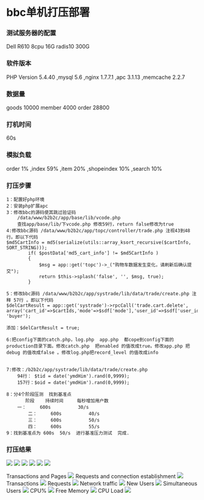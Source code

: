 # bbc单机打压部署

### 测试服务器的配置
Dell R610 8cpu 16G radis10 300G

### 软件版本
PHP Version 5.4.40 ,mysql 5.6 ,nginx 1.7.7.1 ,apc 3.1.13 ,memcache 2.2.7 

### 数据量
goods 10000 member 4000 order 28800 

### 打机时间
60s

### 模拟负载
order 1% ,index 59% ,item 20% ,shopeindex 10% ,search 10% 

### 打压步骤
```
1：配置好php环境
2：安装php扩展apc
3：修改bbc的源码使其跳过验证码 
	/data/www/b2b2c/app/base/lib/vcode.php
	查找app/base/lib/下vcode.php 修改59行，return false修改为true
4:修改bbc源码 /data/www/b2b2c/app/topc/controller/trade.php 注视43到48行。即以下代码
$md5CartInfo = md5(serialize(utils::array_ksort_recursive($cartInfo, SORT_STRING)));
        if( $postData['md5_cart_info'] != $md5CartInfo )
        {
            $msg = app::get('topc')->_("购物车数据发生变化，请刷新后确认提交");
            return $this->splash('false', '', $msg, true);
        }

5：修改bbc源码 /data/www/b2b2c/app/systrade/lib/data/trade/create.php 注释 57行 。即以下代码
$delCartResult = app::get('systrade')->rpcCall('trade.cart.delete', array('cart_id'=>$cartIds,'mode'=>$sdf['mode'],'user_id'=>$sdf['user_id']), 'buyer');

添加：$delCartResult = true;

6:把config下面的catch.php，log.php  app.php  都cope到config下面的production目录下面。修改catch.php  把enabled 的值改成true。修改app.php 把debug 的值改成false 。修改log.php把record_level 的值改成info


7:修改：/b2b2c/app/systrade/lib/data/trade/create.php  
	94行： $tid = date('ymdHim').rand(0,9999);
	157行：$oid = date('ymdHim').rand(0,9999);

8：分4个阶段压测  找到基准点
       阶段    持续时间     每秒增加用户数
   	一：     600s          30/s    
        二：     600s          40/s
        三：     600s          50/s
        四：     600s          55/s
9：找到基准点为 600s  50/s  进行基准压力测试  完成.
```

### 打压结果
<img src='dyimages/single/Main Statistics.png'>
<img src='dyimages/single/Transactions Statistics.png'>
<img src='dyimages/single/Network Throughput.png'>
<img src='dyimages/single/Counters Statistics.png'>
<img src='dyimages/single/Server monitoring.png'>
<img src='dyimages/single/HTTP return code .png'>

Transactions and Pages
<img src='dyimages/single/graphes-Transactions-mean_tn.png'>
Requests and connection establishment
<img src='dyimages/single/graphes-Perfs-mean_tn.png'>
Transactions
<img src='dyimages/single/graphes-Transactions-rate_tn.png'>
Requests
<img src='dyimages/single/graphes-Perfs-rate_tn.png'>
Network traffic
<img src='dyimages/single/graphes-Size-rate_tn.png'>
New Users
<img src='dyimages/single/graphes-Users_Arrival-rate_tn.png'>
Simultaneous Users
<img src='dyimages/single/graphes-Users-simultaneous_tn.png'>
CPU%
<img src='dyimages/single/graphes-cpu-mean_tn.png'>
Free Memory
<img src='dyimages/single/graphes-freemem-mean_tn.png'>
CPU Load
<img src='dyimages/single/graphes-load-mean_tn.png'>


